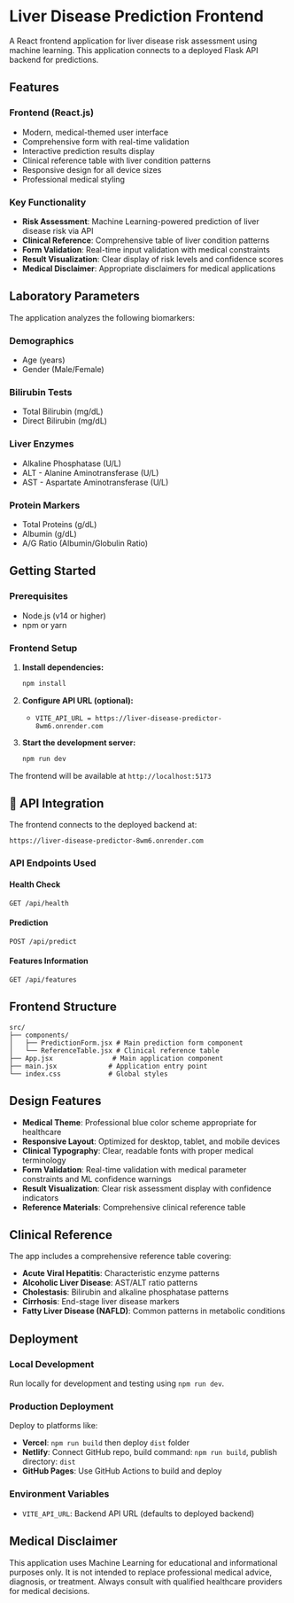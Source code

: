 # Liver Disease Prediction Frontend

A React frontend application for liver disease risk assessment using machine learning. This application connects to a deployed Flask API backend for predictions.

##  Features

### Frontend (React.js)
- Modern, medical-themed user interface
- Comprehensive form with real-time validation
- Interactive prediction results display
- Clinical reference table with liver condition patterns
- Responsive design for all device sizes
- Professional medical styling

### Key Functionality
- **Risk Assessment**: Machine Learning-powered prediction of liver disease risk via API
- **Clinical Reference**: Comprehensive table of liver condition patterns
- **Form Validation**: Real-time input validation with medical constraints
- **Result Visualization**: Clear display of risk levels and confidence scores
- **Medical Disclaimer**: Appropriate disclaimers for medical applications

##  Laboratory Parameters

The application analyzes the following biomarkers:

### Demographics
- Age (years)
- Gender (Male/Female)

### Bilirubin Tests
- Total Bilirubin (mg/dL)
- Direct Bilirubin (mg/dL)

### Liver Enzymes
- Alkaline Phosphatase (U/L)
- ALT - Alanine Aminotransferase (U/L)
- AST - Aspartate Aminotransferase (U/L)

### Protein Markers
- Total Proteins (g/dL)
- Albumin (g/dL)
- A/G Ratio (Albumin/Globulin Ratio)

##  Getting Started

### Prerequisites
- Node.js (v14 or higher)
- npm or yarn

### Frontend Setup

1. **Install dependencies:**
   ```bash
   npm install
   ```

2. **Configure API URL (optional):**
   - `VITE_API_URL = https://liver-disease-predictor-8wm6.onrender.com`

3. **Start the development server:**
   ```bash
   npm run dev
   ```

The frontend will be available at `http://localhost:5173`

## 🔧 API Integration

The frontend connects to the deployed backend at:
```
https://liver-disease-predictor-8wm6.onrender.com
```

### API Endpoints Used

#### Health Check
```
GET /api/health
```

#### Prediction
```
POST /api/predict
```

#### Features Information
```
GET /api/features
```

##  Frontend Structure

```
src/
├── components/
│   ├── PredictionForm.jsx # Main prediction form component
│   └── ReferenceTable.jsx # Clinical reference table
├── App.jsx               # Main application component
├── main.jsx             # Application entry point
└── index.css            # Global styles
```

##  Design Features

- **Medical Theme**: Professional blue color scheme appropriate for healthcare
- **Responsive Layout**: Optimized for desktop, tablet, and mobile devices
- **Clinical Typography**: Clear, readable fonts with proper medical terminology
- **Form Validation**: Real-time validation with medical parameter constraints and ML confidence warnings
- **Result Visualization**: Clear risk assessment display with confidence indicators
- **Reference Materials**: Comprehensive clinical reference table

##  Clinical Reference

The app includes a comprehensive reference table covering:

- **Acute Viral Hepatitis**: Characteristic enzyme patterns
- **Alcoholic Liver Disease**: AST/ALT ratio patterns
- **Cholestasis**: Bilirubin and alkaline phosphatase patterns
- **Cirrhosis**: End-stage liver disease markers
- **Fatty Liver Disease (NAFLD)**: Common patterns in metabolic conditions

##  Deployment

### Local Development
Run locally for development and testing using `npm run dev`.

### Production Deployment
Deploy to platforms like:
- **Vercel**: `npm run build` then deploy `dist` folder
- **Netlify**: Connect GitHub repo, build command: `npm run build`, publish directory: `dist`
- **GitHub Pages**: Use GitHub Actions to build and deploy

### Environment Variables
- `VITE_API_URL`: Backend API URL (defaults to deployed backend)

##  Medical Disclaimer

This application uses Machine Learning for educational and informational purposes only. It is not intended to replace professional medical advice, diagnosis, or treatment. Always consult with qualified healthcare providers for medical decisions.


